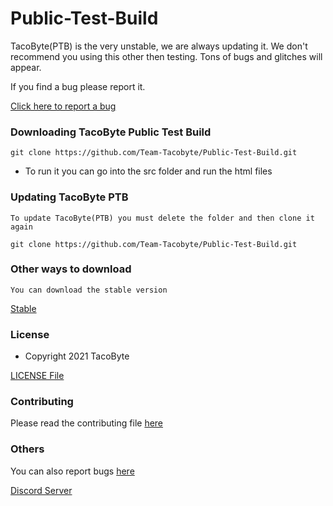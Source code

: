 # Public-Test-Build
TacoByte(PTB) is the very unstable, we are always updating it. We don't recommend you using this other then testing. Tons of bugs and glitches will appear.

If you find a bug please report it. 

[Click here to report a bug](https://github.com/Team-Tacobyte/bug-reports/issues/new)

### Downloading TacoByte Public Test Build 
```
git clone https://github.com/Team-Tacobyte/Public-Test-Build.git
```

- To run it you can go into the src folder and run the html files

### Updating TacoByte PTB
```
To update TacoByte(PTB) you must delete the folder and then clone it again 
```
```
git clone https://github.com/Team-Tacobyte/Public-Test-Build.git
```


### Other ways to download
```
You can download the stable version 
```
[Stable](https://github.com/Team-Tacobyte/Public-Test-Build/releases/tag/v0.2-alpha)

### License

- Copyright 2021 TacoByte

[LICENSE File](https://github.com/Team-Tacobyte/Public-Test-Build/blob/main/LICENSE)

### Contributing
Please read the contributing file [here](https://github.com/Team-Tacobyte/Public-Test-Build/blob/main/Contributing.md)

### Others

You can also report bugs [here](https://github.com/Team-Tacobyte/Public-Test-Build/issues/new)

[Discord Server](https://discord.gg/bnfHAe3Na5)
